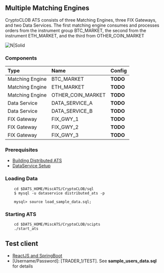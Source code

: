 ## Multiple Matching Engines

CryptoCLOB ATS consists of three Matching Engines, three FIX Gateways, and two Data Services.
The first matching engine consumes and processes orders from the instrument group BTC_MARKET, the second from the instrument ETH_MARKET, and the third from OTHER_COIN_MARKET

![N|Solid](https://raw.githubusercontent.com/mkipnis/DistributedATS/master/Diagrams/BasicATS.png?raw=true)


### Components

| Type | Name     | Config                |
| :-------- | :------- | :------------------------- |
| Matching Engine | BTC_MARKET | **TODO** |
| Matching Engine | ETH_MARKET | **TODO** |
| Matching Engine | OTHER_COIN_MARKET | **TODO** |
| Data Service | DATA_SERVICE_A | **TODO** |
| Data Service | DATA_SERVICE_B | **TODO** |
| FIX Gateway | FIX_GWY_1 | **TODO** |
| FIX Gateway | FIX_GWY_2 | **TODO** |
| FIX Gateway | FIX_GWY_3 | **TODO** |


### Prerequisites
- [Building Distributed ATS](https://github.com/mkipnis/DistributedATS#Building-Distributed-ATS)
- [DataService Setup](https://github.com/mkipnis/DistributedATS/tree/master/DataService/sql/mysql)

### Loading Data
```
    cd $DATS_HOME/MiscATS/CryptoCLOB/sql
    $ mysql -u dataservice distributed_ats -p

    mysql> source load_sample_data.sql;
```

### Starting ATS

```
    cd $DATS_HOME/MiscATS/CryptoCLOB/scipts
    ./start_ats
```

## Test client
- [ReactJS and SpringBoot ](https://github.com/mkipnis/DistributedATS/tree/master/misc_clients/spring_reactjs)
- [Username/Password]: [TRADER_1/TEST].  See **sample_users_data.sql** for details
